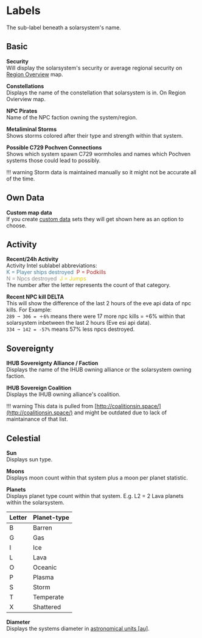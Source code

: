 # Labels
The sub-label beneath a solarsystem's name.

## Basic
**Security**<br>
Will display the solarsystem's security or average regional security on [Region Overview](https://eveeye.readthedocs.io/en/latest/map/layout/) map.

**Constellations**<br>
Displays the name of the constellation that solarsystem is in. On Region Ovierview map.

**NPC Pirates**<br>
Name of the NPC faction owning the system/region.

**Metaliminal Storms**<br>
Shows storms colored after their type and strength within that system.

**Possible C729 Pochven Connections**<br>
Shows which system spawn C729 wormholes and names which Pochven systems those could lead to possibly.

!!! warning
    Storm data is maintained manually so it might not be accurate all of the time.

## Own Data
**Custom map data**<br>
If you create [custom data](https://eveeye.readthedocs.io/en/latest/data/database/) sets they will get shown here as an option to choose.

## Activity
**Recent/24h Activity**<br>
Activity Intel sublabel abbreviations:<br><span style="color:#437c97">K = Player ships destroyed</span>&nbsp;&nbsp;<span style="color:#ac2d2d">P = Podkills</span><br><span style="color:#888888">N = Npcs destroyed</span>&nbsp;&nbsp;<span style="color:#e6cf18">J = Jumps</span><br>
The number after the letter represents the count of that category.<br>

**Recent NPC kill DELTA**<br>
This will show the difference of the last 2 hours of the eve api data of npc kills. For Example: <br>
`289 ➞ 306 = ＋6%` means there were 17 more npc kills = +6% within that solarsystem inbetween the last 2 hours (Eve esi api data).<br>`334 ➞ 142 = -57%` means 57% less npcs destroyed.


## Sovereignty
**IHUB Sovereignty Alliance / Faction**<br>
Displays the name of the IHUB owning alliance or the solarsystem owning faction.

**IHUB Sovereign Coalition**<br>
Displays the IHUB owning alliance's coalition.

!!! warning
    This data is pulled from [http://coalitionsin.space/](http://coalitionsin.space/) and might be outdated due to lack of maintainance of that list.

## Celestial
**Sun**<br>
Displays sun type.

**Moons**<br>
Displays moon count within that system plus a moon per planet statistic.

**Planets**<br>
Displays planet type count within that system.
E.g. L2 = 2 Lava planets within the solarsystem.

|Letter| Planet-type|
|--|--|
| B | Barren|
| G | Gas|
| I | Ice |
| L | Lava |
| O | Oceanic |
| P | Plasma |
| S | Storm |
| T | Temperate|
| X | Shattered|

**Diameter**<br>
Displays the systems diameter in <a href="https://en.wikipedia.org/wiki/Astronomical_unit" target="_blank">astronomical units [au]</a>.

<!--stackedit_data:
eyJoaXN0b3J5IjpbMjMxNzU1MzE1LDEwNzA3MDI0NzksLTE3OD
UwNTY0NzIsLTE5MzIyNjUxNzgsLTM4NDgzMjU1OSwxMTIzNTAy
MjczLC0yMDI4OTE1MDAyLDE5MTU5MzU0NjcsLTExODQ0NjI0Mz
YsMTg2NTgxMjQ3LDE2NTU2Mzg1OTldfQ==
-->